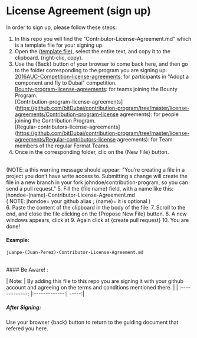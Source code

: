 # License Agreement (sign up)

In order to sign up, please follow these steps:

1. In this repo you will find the "Contributor-License-Agreement.md" which is a template file for your signing up. 
2. Open the ([template file](https://github.com/bitDubai/contribution-program/blob/master/license-agreements/Contributor-License-Agreement.md)), select the entire text, and copy it to the clipboard. (right-clic, copy).
3. Use the {Back} button of your browser to come back here, and then go to the folder corresponding to the program you are signing up:
<br>	[2016AUC-Competition-license-agreements](https://github.com/bitDubai/contribution-program/tree/master/license-agreements/2016AUC-license-agreements): for participants in "Adopt a component and fly to Dubai" competition.
<br>	[Bounty-program-license-agreements](https://github.com/bitDubai/contribution-program/tree/master/license-agreements/Bounty-program-license-agreements): for teams joining the Bounty Program.
<br>	[Contribution-program-license-agreements](https://github.com/bitDubai/contribution-program/tree/master/license-agreements/Contribution-program-license agreements): for people joining the Contribution Program.
<br>	[Regular-contributors-license-agreements](https://github.com/bitDubai/contribution-program/tree/master/license-agreements/Regular-contributors-license agreements): for Team members of the regular Fermat Teams.    
4. Once in the corresponding folder, clic on the {New File} button.
<br>
(NOTE: a this warning message should appear:
	"You’re creating a file in a project you don’t have write access to. Submitting a change will create the file in a new branch in your fork johndoe/contribution-program, so you can send a pull request."
5. Fill the {file name} field, with a name like this: jhondoe-(name)-Contributor-License-Agreement.md
<br>
( NOTE: jhondoe= your github alias ; (name)= it is optional )
<br>
6. Paste the content of the clipboard in the body of the file.
7. Scroll to the end, and close the file clicking on the {Propose New File} button.
8. A new windows appears, click at 
9. Again click at {create pull request}
10. You are done!
<br>

#### Example: 

```shell
juanpe-(Juan-Perez)-Contributor-License-Agreement.md
```

<br>
#### Be Aware! : 

| Note:        | By adding this file to this repo you are signing it with your github account and agreeing on the terms and conditions mentioned there.            | 
| :-------------: |:-------------:| -----:|
<br>
##### After Signing: 

Use your browser {back} button to return to the guiding document that refered you here.

